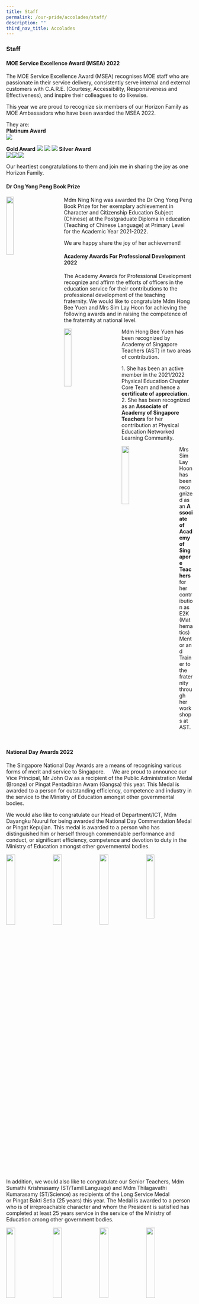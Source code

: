 ```yaml
---
title: Staff
permalink: /our-pride/accolades/staff/
description: ""
third_nav_title: Accolades
---
```

### **Staff**
#### **MOE Service Excellence Award (MSEA) 2022**
The MOE Service Excellence Award (MSEA) recognises MOE staff who are passionate in their service delivery, consistently serve internal and external customers with C.A.R.E. (Courtesy, Accessibility, Responsiveness and Effectiveness), and inspire their colleagues to do likewise.

This year we are proud to recognize six members of our Horizon Family as MOE Ambassadors who have been awarded the MSEA 2022.

They are:<br>
**Platinum Award**<br>
![](/images/MSEA%202022/horizon%20pri_platinum_chua%20lian%20hoong.jpg)

**Gold Award**
![](/images/MSEA%202022/horizon%20pri_gold_chua%20lian%20hoong.jpg)
![](/images/MSEA%202022/horizon%20pri_gold_ow%20kum%20chee.jpg)
![](/images/MSEA%202022/horizon%20pri_gold_yeo%20soon%20seng%20gary.jpg)
  **Silver Award**<br>
	![](/images/MSEA%202022/horizon%20pri_silver_cheong%20kum%20hoe.jpg)![](/images/MSEA%202022/horizon%20pri_silver_fung%20siew%20koon.jpg)![](/images/MSEA%202022/horizon%20pri_silver_intariya%20yoong.jpg)

	

Our heartiest congratulations to them and join me in sharing the joy as one Horizon Family.



#### **Dr Ong Yong Peng Book Prize**

<img src="/images/staff1.jpg" style="width:20%;margin-right:55px;" align="left">

Mdm Ning Ning was awarded the Dr Ong Yong Peng Book Prize for her exemplary achievement in Character and Citizenship Education Subject (Chinese) at the Postgraduate Diploma in education (Teaching of Chinese Language) at Primary Level for the Academic Year 2021-2022.

We are happy share the joy of her achievement!

#### **Academy Awards For Professional Development 2022**
The Academy Awards for Professional Development recognize and affirm the efforts of officers in the education service for their contributions to the professional development of the teaching fraternity.&nbsp;We would like to congratulate Mdm Hong Bee Yuen and Mrs Sim Lay Hoon for achieving the following awards and in raising the competence of the fraternity at national level.

<img src="/images/staff2.jpg" style="width:20%;margin-right:55px;" align="left">

Mdm Hong Bee Yuen has been recognized by Academy of Singapore Teachers (AST) in two areas of contribution. 

1\. She has been an active member in the 2021/2022 Physical Education Chapter Core Team and hence a **certificate of appreciation.** <br>
2\. She has been recognized as an **Associate of Academy of Singapore Teachers** for her contribution at Physical Education Networked Learning Community. 


<img src="/images/staff3.jpg" style="width:20%;margin-right:55px;" align="left">

Mrs Sim Lay Hoon has been recognized as an&nbsp;**Associate of Academy of Singapore Teachers**&nbsp;for her contribution as E2K (Mathematics) Mentor&nbsp;and Trainer to the fraternity through her workshops at AST.

<br clear="left">

#### **National Day Awards 2022**
The Singapore National Day Awards are a means of recognising various forms of merit and service to Singapore.&nbsp; &nbsp;&nbsp;
We are proud to announce our Vice Principal, Mr John Ow as a recipient of the Public Administration Medal (Bronze) or&nbsp;Pingat Pentadbiran Awam (Gangsa)&nbsp;this year. This Medal is awarded to a person for outstanding efficiency, competence and industry in the service to the Ministry of Education amongst other governmental bodies.&nbsp; &nbsp;

We would also like to congratulate our Head of Department/ICT, Mdm Dayangku Nuurul for being awarded the National Day Commendation Medal or&nbsp;Pingat Kepujian. This medal is awarded&nbsp;to a person who has distinguished him or herself through commendable performance and conduct, or significant efficiency, competence and devotion to duty in the Ministry of Education amongst other governmental bodies.

<img src="/images/staff4.jpg" style="width:22%;margin-right:15px;" align="left">
<img src="/images/staff5.jpg" style="width:22%;margin-right:15px;" align="left">
<img src="/images/staff6.jpg" style="width:22%;margin-right:15px;" align="left">
<img src="/images/staff7.jpg" style="width:21%;margin-right:15px;" align="left">

<br clear="left">

In addition, we would also like to congratulate our Senior Teachers, Mdm Sumathi Krishnasamy (ST/Tamil Language) and Mdm Thilagavathi Kumarasamy (ST/Science) as recipients of the Long Service Medal or&nbsp;Pingat Bakti Setia&nbsp;(25 years) this year. The Medal is awarded to a person who is of irreproachable character and whom the President is satisfied has completed at least 25 years service in the service of the Ministry of Education among other government bodies.

<img src="/images/staff8.jpg" style="width:22%;margin-right:15px;" align="left">
<img src="/images/staff9.jpg" style="width:22%;margin-right:15px;" align="left">
<img src="/images/staff10.jpg" style="width:22%;margin-right:15px;" align="left">
<img src="/images/staff11.jpg" style="width:22%;margin-right:15px;" align="left">

<br clear="left">

#### **Caring Teacher Awards**
The Caring Teacher Awards (CTA) organized by NIE, supported by MOE and ExxonMobil Asia Pacific Pte Ltd is a biennial event. It pays tribute to teachers who show care and concern for the holistic development of their students. It recognizes the efforts of those who go the extra mile to ensure their charges grow up to be confident and independent learners in school and outside the classroom.&nbsp;&nbsp;We are proud to have our staff achieving the Caring Teacher Award 2022 and thank them for their earnest contribution to the Horizon Family.

<img src="/images/staff12.jpg" style="width:22%;margin-right:15px;" align="left">
<img src="/images/staff13.jpg" style="width:22%;margin-right:15px;" align="left">
<img src="/images/staff14.jpg" style="width:22%;margin-right:15px;" align="left">
<img src="/images/staff15.jpg" style="width:22%;margin-right:15px;" align="left">

<br clear="left">

<img src="/images/staff16.jpg" style="width:22%;margin-right:15px;" align="left">
<img src="/images/staff17.jpg" style="width:22%;margin-right:15px;" align="left">
<img src="/images/staff18.jpg" style="width:22%;margin-right:15px;" align="left">
<img src="/images/staff19.jpg" style="width:22%;margin-right:15px;" align="left">

<br clear="left">

<img src="/images/staff20.jpg" style="width:22%;margin-right:15px;" align="left">
<img src="/images/staff21.jpg" style="width:22%;margin-right:15px;" align="left">

<br clear="left">

#### **MOE Service Excellence Award (MSEA) 2021**
The MOE Service Excellence Award (MSEA) recognises MOE staff who are passionate in their service delivery, consistently serve internal and external customers with C.A.R.E. (Courtesy, Accessibility, Responsiveness and Effectiveness), and inspire their colleagues to do likewise.

This year we are proud to recognize seven members of our Horizon Family as MOE Ambassadors who have been awarded the MSEA 2021.

They are Mdm Nurasyiqin Binte Mohamed Shafei&nbsp;(Platinum Award),&nbsp;Mdm Nurasyiqin Binte Mohamed Shafei&nbsp;(Gold Award),&nbsp;Mdm Fung Siew Koon (Gold Award), Mr Bay Ah Hock (Gold Award), Mr&nbsp;Yeo Soon Seng Gary (Silver Award), Mdm&nbsp;Ow Kum Chee Jennifer (Silver Award) and Mdm&nbsp;Chua Lian Hoong (Silver Award).  

Our heartiest congratulations to them and join me in sharing the joy as one Horizon Family.

<img src="/images/staff23.jpg" style="width:22%;margin-right:145px;" align="right">
<img src="/images/staff22.jpg" style="width:50%;margin-left:65px;" align="left">

<br clear="left">

<img src="/images/staff25.jpg" style="width:22%;margin-right:145px;" align="right">
<img src="/images/staff24.jpg" style="width:50%;margin-left:65px;" align="left">

<br clear="left">

<img src="/images/staff27.jpg" style="width:22%;margin-right:145px;" align="right">
<img src="/images/staff26.jpg" style="width:50%;margin-left:65px;" align="left">

<br clear="left">

<img src="/images/staff29.jpg" style="width:22%;margin-right:145px;" align="right">
<img src="/images/staff28.jpg" style="width:50%;margin-left:65px;" align="left">

<br clear="left">

<img src="/images/staff31.jpg" style="width:22%;margin-right:145px;" align="right">
<img src="/images/staff30.jpg" style="width:50%;margin-left:65px;" align="left">

<br clear="left">

<img src="/images/staff33.jpg" style="width:22%;margin-right:145px;" align="right">
<img src="/images/staff32.jpg" style="width:50%;margin-left:65px;" align="left">

<br clear="left">

<img src="/images/staff35.jpg" style="width:22%;margin-right:145px;" align="right">
<img src="/images/staff34.jpg" style="width:50%;margin-left:65px;" align="left">

<br clear="left">


#### **LEAP Award**
The Singapore Hokkien Huay Kuan organises the&nbsp;**LEAP**&nbsp;(Listening educator for Advancement and Progress ) Award every year to recognise teachers who have made a positive impact on their students.&nbsp; The Award also aims to motivate all teachers in Singapore to strive to be nurturing and effective educators. We are very proud to have our Year Head Ms Shirley Lim to have received the&nbsp;**LEAP Commendation Award**&nbsp;and being a constant inspiration to our colleagues

<img src="/images/staff37.jpg" style="width:22%;margin-right:165px;" align="right">
<img src="/images/staff36.jpg" style="width:40%;margin-left:125px;" align="left">

<br clear="left">

#### **National Day Awards 2021**
The Singapore National Day Awards are a means of recognising various forms of merit and service to Singapore.&nbsp;

We are proud to announce our Principal, Mrs Grace Leong as a recipient of the Public Administration Medal (Bronze) or&nbsp;_Pingat Pentadbiran Awam (Gangsa)_&nbsp;this year. This Medal is awarded to a person for outstanding efficiency, competence and industry in the service to the Ministry of Education amongst other governmental bodies.

We would also like to congratulate our Head of Department/Mathematics, Mrs Staphni Ong for being awarded the National Day Commendation Medal or&nbsp;_Pingat Kepujian_. This medal is awarded&nbsp;to a person who has distinguished him or herself through commendable performance and conduct, or significant efficiency, competence and devotion to duty in the Ministry of Education amongst other governmental bodies.

<img src="/images/staff38.jpg" style="width:22%;margin-right:15px;" align="left">
<img src="/images/staff39.jpg" style="width:22%;margin-right:15px;" align="left">
<img src="/images/staff40.jpg" style="width:22%;margin-right:15px;" align="left">
<img src="/images/staff41.jpg" style="width:21%;margin-right:15px;" align="left">

<br clear="left">

#### **CTE-STEM 2021 Best Paper Award**
Horizon Primary School has clinched the Best Paper Award of CTE-STEM 2021 at the 5th APSCE International Conference!

The 5th APSCE International Conference on Computational Thinking and STEM Education 2021 (CTE-STEM 2021) was organized by the Asia-Pacific Society for Computers in Education (APSCE) and hosted by the National Institute of Education, Nanyang Technological University (NIE/NTU).

We are elated and honoured that our ALP Computational Thinking in Mathematics programme has received recognition on the international stage.&nbsp;

Congratulations to our staff, Mrs Staphni Ong and Mrs Felicia Tham!

<img src="/images/staff42.jpg" style="width:64%;margin-left:55px;" align="left">
<img src="/images/staff43.jpg" style="width:15%;margin-left:15px;" align="left">
<img src="/images/staff44.jpg" style="width:15%;margin-left:15px;" align="left">

<br clear="left">

#### **E-Certificate of Appreciation For CS1206**
Mrs Brenda O’ Hara and Mdm Rozanah collaborated and co-presented an e-conference paper at the Teachers’ Conference and EXCEL Fest 2021 on 1st June.&nbsp;

They shared on ‘The Integrated Curriculum@Horizon Incorporating the 7 Habits of Highly Effective People’ showcasing the sustainable efforts of our school in building confident student leaders over the years. The professional sharing was well-received by the participants from various schools.

<img src="/images/staff46.jpg" style="width:22%;margin-right:135px;" align="right">
<img src="/images/staff45.jpg" style="width:50%;margin-left:75px;" align="left">

<br clear="left">

<img src="/images/staff48.jpg" style="width:22%;margin-right:135px;" align="right">
<img src="/images/staff47.jpg" style="width:50%;margin-left:75px;" align="left">

<br clear="left">

#### **Distinguished Innochamp Award 2020**
The award was launched in 2019 to recognise outstanding InnoChamps who have exceeded expectations in their contributions to the school in the following areas:

1\. Providing innovation consultancy to school’s project teams;<br>
2\. Facilitating innovation discussions among project teams; and<br>
3\. Advising school management on innovation strategies.

Congratulations to Mdm Enn Cai Ying for receiving this award.

<img src="/images/staff50.jpg" style="width:22%;margin-right:265px;" align="right">
<img src="/images/staff49.jpg" style="width:23%;margin-left:145px;" align="left">

<br clear="left">

#### **MOE Service Excellence Award (MSEA) 2020**
The MOE Service Excellence Award (MSEA) recognises MOE staff who are passionate in their service delivery, consistently serve internal and external customers with C.A.R.E. (Courtesy, Accessibility, Responsiveness and Effectiveness), and inspire their colleagues to do likewise.

This year we are proud to recognize three members of our Horizon Family as MOE Ambassadors who have been awarded the MSEA 2020.

They are Ms Chew Poh Choo (Platinum Award), Mdm Fung Siew Koon (Gold Award), Mdm Nurasyiqin Binte Mohamed Shafei, Mdm Gan Fung Ling and Mr Bay Ah Hock (Silver Award).

Our heartiest congratulations to them and join me in sharing the joy as one Horizon Family.

<img src="/images/staff52.jpg" style="width:22%;margin-right:145px;" align="right">
<img src="/images/staff51.jpg" style="width:50%;margin-left:65px;" align="left">

<br clear="left">

<img src="/images/staff54.jpg" style="width:22%;margin-right:145px;" align="right">
<img src="/images/staff53.jpg" style="width:50%;margin-left:65px;" align="left">

<br clear="left">

<img src="/images/staff56.jpg" style="width:22%;margin-right:145px;" align="right">
<img src="/images/staff55.jpg" style="width:50%;margin-left:65px;" align="left">

<br clear="left">

<img src="/images/staff58.jpg" style="width:22%;margin-right:145px;" align="right">
<img src="/images/staff57.jpg" style="width:50%;margin-left:65px;" align="left">

<br clear="left">

<img src="/images/staff60.jpg" style="width:22%;margin-right:145px;" align="right">
<img src="/images/staff59.jpg" style="width:50%;margin-left:65px;" align="left">

<br clear="left">

#### **National Day Awards 2020**
The Singapore National Day Awards are a means of recognising various forms of merit and service to Singapore.&nbsp;

We are proud to announce our Vice-Principal (Administration), Mr Phang Chee Kheng as a recipient of the Long Service Medal or&nbsp;_Pingat Bakti Setia_&nbsp;(35 years) this year. The Medal is awarded to a person who is of irreproachable character and whom the President is satisfied has completed at least 35 years service in the service of the Ministry of Education among other government bodies.

We would also like to congratulate our Senior Teacher/PE, Mdm Hong Bee Yuen for being awarded the for being awarded the National Day Commendation Medal or&nbsp;_Pingat Kepujian_. This medal is awarded&nbsp;to a person who has distinguished him or herself through commendable performance and conduct, or significant efficiency, competence and devotion to duty in the Ministry of Education among other government bodies.

<img src="/images/staff61.jpg" style="width:22%;margin-right:15px;" align="left">
<img src="/images/staff62.jpg" style="width:22%;margin-right:15px;" align="left">
<img src="/images/staff63.jpg" style="width:22%;margin-right:15px;" align="left">
<img src="/images/staff64.jpg" style="width:21%;margin-right:15px;" align="left">

<br clear="left">

#### **National Day Awards 2019**
The Singapore National Day Awards are a means of recognising various forms of merit and service to Singapore.&nbsp; 
We are proud to announce our Vice-Principal, Mr John Ow and our teacher, Mdm Rajaram Vasantha as a recipient of the Long Service Medal or&nbsp;_Pingat Bakti Setia_&nbsp;(25 years) this year. The Medal is awarded to a person who is of irreproachable character and whom the President is satisfied has completed at least 25 years service in the service of the Ministry of Education among other government bodies.

We would also like to congratulate our HOD/Mathematics, Mrs Sim Lay Hoon for being awarded the Commendation Medal or&nbsp;_Pingat Kepujian_. This medal is awarded&nbsp;to a person who has distinguished him or herself through commendable performance and conduct, or significant efficiency, competence and devotion to duty in the Ministry of Education among other government bodies.

<img src="/images/staff65.jpg" style="width:14%;margin-right:15px;" align="left">
<img src="/images/staffa66.jpg" style="width:15%;margin-right:15px;" align="left">
<img src="/images/staffa67.jpg" style="width:14%;margin-right:15px;" align="left">
<img src="/images/staffa68.jfif" style="width:15%;margin-right:15px;" align="left">
<img src="/images/staffa69.jpg" style="width:14%;margin-right:15px;" align="left">
<img src="/images/staffa70.jpg" style="width:15%;margin-right:15px;" align="left">

<br clear="left">

#### **Sony Creative Science Award 2019**
<img src="/images/staffa71.jpg" style="width:22%;margin-left:53px;" align="left">
<img src="/images/staffa72.jpg" style="width:22%;margin-left:85px;" align="left">
<img src="/images/staffa73.jpg" style="width:22%;margin-left:85px;" align="left">

<br clear="left">

|  |  |  |
|:---:|:---:|:---:|
| Blue Ribbon Award Teacher | Diamond Award Teacher | Diamond Award Teacher |

#### **MOE Service Excellence Award (MSEA) 2019**
The MOE Service Excellence Award (MSEA) recognises MOE staff who are passionate in their service delivery, consistently serve internal and external customers with C.A.R.E. (Courtesy, Accessibility, Responsiveness and Effectiveness), and inspire their colleagues to do likewise.

This year we are proud to recognize three members of our Horizon Family as MOE Ambassadors who have been awarded the MSEA 2019.

They are Ms Chew Poh Choo (Gold Award), Mdm Chua Lian Hoong (Gold Award) and Mdm Ow Kum Chee, Jennifer (Silver Award).

Our heartiest congratulations to them and join me in sharing the joy as one Horizon Family.

<img src="/images/staffa74.jpg" style="width:30%;margin-left:25px;" align="left">
<img src="/images/staffa75.jpg" style="width:30%;margin-left:15px;" align="left">
<img src="/images/staffa76.jpg" style="width:30%;margin-left:15px;" align="left">

<br clear="left">

#### **Student Learning Space (SLS) Design Challenge 2019**
<img src="/images/staffa77.jpg" style="width:15%;margin-left:53px;" align="left">
<img src="/images/staffa78.jpg" style="width:15%;margin-left:65px;" align="left">
<img src="/images/staffa79.jpg" style="width:15%;margin-left:65px;" align="left">
<img src="/images/staffa80.jpg" style="width:15%;margin-left:95px;" align="left">

<br clear="left">

|  |  |  |  |
|:---:|:---:|:---:|:---:|
| Mrs Senthil Poonkodi <br> Vice-Principal | Mrs Staphni Ong<br>HOD/Science | Mdm Dayangku Nuurul<br>HOD/ICT | Mr Chia Der Sheng<br>Teacher |

Awarded Certificate of Achievement for Quality Design for successfully completing the challenge and designing a quality lesson for active learning with technology.

#### **North East District Environment Award 2018**
Our heartiest congratulations to our HOD (Science), Mrs Staphni Ong for being recognised by the North East Community Development Council (NECDC) and National Environment Agency&nbsp;and achieving the&nbsp;Gold Award in&nbsp;this year’s North East District Environment Award!&nbsp;

The North East District Environment Award is given annually to recognise individuals and schools who are passionate about the environment and proactive in her contribution to reducing our carbon footprints.&nbsp;Mrs Ong started many meaningful initiatives in providing a holistic environment education for our students, and thinks out of the box to achieve the same outcomes. She loves to save the Earth because it also helps to channel school funds to better use.

<img src="/images/staff67.jpg" style="width:22%;margin-right:145px;" align="right">
<img src="/images/staff66.jpg" style="width:40%;margin-left:95px;" align="left">

<br clear="left">

#### **MOE Service Excellence Award (MSEA) 2018**
Congratulations to both our Management Support Officer, Ms Soh San San and our Operations Support Officer for being awarded the 2018 MSEA Silver Award!

They have been recognised as deserving MOE staff who are MOE's service role models. They have demonstrated the 6 key performance and personal attributes which directly amplify service excellence. The MSEA criteria are aligned with the Service Principles in the Framework for Public Service Delivery - People Centricity; Mutual Courtesy and Respect; and Shared Responsibility for the Public Good.

<img src="/images/staff69.jpg" style="width:22%;margin-right:125px;" align="right">
<img src="/images/staff68.jpg" style="width:50%;margin-left:65px;" align="left">

<br clear="left">

<img src="/images/staff71.jpg" style="width:22%;margin-right:125px;" align="right">
<img src="/images/staff70.jpg" style="width:50%;margin-left:65px;" align="left">

<br clear="left">

#### **Most Inspiring Tamil Language Teacher 2018**
We would like to congratulate our teaching staff member, Mdm Sumathi who has been awarded 2018 Most Inspiring Tamil Language Teacher!

This prestigious award ceremony is jointly organised by Tamil Murasu, Singapore Tamil Teachers’ Union (STTU) and the Tamil Language Learning and Promotion Committee (TLLPC). The award serves to recognise the stellar performance of Tamil Language teachers in their role as Tamil Language Educators and in promoting Tamil Language among their students. Miss Indranee Rajah, Minister in Prime Minister’s Office, Second Minister for Finance and Second Minister for Education graced the award ceremony as its Guest-of-Honour.

<iframe src="https://docs.google.com/presentation/d/e/2PACX-1vRMzeZP-Zy-8s_xal58YE_fYdeTkslMNO5wZev7XWpKhKMW-H6wtn2GkAGPvNT0hSaAZG-4MeL0nPvw/embed?start=false&amp;loop=false&amp;delayms=3000" frameborder="0" width="800" height="450" allowfullscreen="true"></iframe>

#### **Mother Tongue Languages Symposium (MTLS) 2018**
On the 18 of August 2018, the Malay Department participated in the MTLS 2018. Our department has decided to create an enriching learning experience incorporating multiple intelligences for our pupils that support written language mastery through play. Through this project, we hope to instil the love of Malay among our students by leveraging their ICT skills.

The 3D-Hive game was developed as a tool to help the pupils retain their learning of grammar components, thereby enhancing their written skills. Pupils will control the game’s avatar in a virtual kampung while embarking on various grammar quests in order to earn points. Other gameplay elements incorporated include National Education, Social and Emotional Learning and school values to infuse character development in the learning process.

The objectives of this activity are to enhance pupils’ written skills, to instil the love for Malay and to enrich and transform pupils’ learning experiences through games.

MTLS is co-organised by the Ministry of Education (MOE), the Committee to Promote Chinese Language Learning (CPCLL), the Malay Language Learning and Promotion Committee (MLLPC) and the Tamil Language Learning and Promotion Committee (TLLPC). Ms Low Yen Ling, Senior Parliamentary Secretary for Education and Manpower, graced the event as the Guest-of-Honour this year. A total of 18,000 visitors came to the Symposium, attended the Opening &amp; Award Ceremony and participated in a day of activities at the 43 exhibition booths, 32 sharing sessions, MTL Amphitheatre, MTL Creative Corner, and the centrepiece activity “Be a Neighbourhood Hero”.

<iframe allowfullscreen="true" height="450" width="800" frameborder="0" src="https://docs.google.com/presentation/d/e/2PACX-1vRAZWl6Qrs3UED-wv2p5NJNe3NGO2fNFxj3cHihNZNW7GpSdoVS1gmL3WC8B6_LF-jtYArbdKgAbkPY/embed?start=false&amp;loop=false&amp;delayms=3000"></iframe>

#### **National Day Awards 2018**
The Singapore National Day Awards are a means of recognising various forms of merit and service to Singapore.&nbsp;  
We are proud to announce our Vice-Principal, Mrs Senthil as a recipient of the Long Service Medal or&nbsp;_Pingat Bakti Setia_&nbsp;(25 years) this year. We thank her for her dedication and care towards staff and students in the education fraternity.

We would also like to congratulate our Administration Manager, Mdm Sophia Lee for being awarded the Commendation Medal or&nbsp;_Pingat Kepujian_. This medal is awarded&nbsp; for her commendable performance and conduct; efficiency, competence and devotion to her duty in school.

<img src="/images/staff72.jpg" style="width:22%;margin-right:15px;" align="left">
<img src="/images/staff73.jpg" style="width:22%;margin-right:15px;" align="left">
<img src="/images/staff74.jpg" style="width:22%;margin-right:15px;" align="left">
<img src="/images/staff75.jpg" style="width:21%;margin-right:15px;" align="left">

<br clear="left">

#### **Appointment as Scout Unit Development Leader (UDL)**
Congratulations to our teaching staff member, Mrs Imran for being appointed as&nbsp;a Scout Unit Development Leader (UDL)!&nbsp;

She will work closely with fellow UDLs within the Hougang - Sengkang - Punggol area. UDLs synergise to help their units perform well, and train potential Cub Scouts to become Cub Scout leaders in their schools. She strives to help our Cub Scout unit to attain the Gold Award in the annual Frank Cooper Sands Award, which is awarded to sectional Scout units for unit excellence.

Besides helping the Cub Scout units to grow, UDLs also share and motivate fellow Cub Scout unit leaders to sharpen their saw by sharing their experience in scouting. They attend training sessions organised by the Singapore Scout Association and other working partners such as the National Environment Agency.

<img src="/images/staff76.jpg" style="width:25%">

#### **MOE Service Excellence Award (MSEA) 2017**
Congratulations to our Operations Manager, Mr Lee Su Choon, for being awarded the 2017 MSEA Platinum Award and our Administration Manager, Mdm Sophia Lee, for being awarded the 2017 MSEA Silver Award!

The MSEA serves to recognise deserving MOE staff as MOE's service role models who demonstrate the 6 key performance and personal attributes which directly amplify service excellence. The MSEA criteria are aligned with the Service Principles in the Framework for Public Service Delivery - People Centricity; Mutual Courtesy and Respect; and Shared Responsibility for the Public Good.

<img src="/images/staff78.jpg" style="width:22%;margin-right:125px;" align="right">
<img src="/images/staff77.jpg" style="width:50%;margin-left:65px;" align="left">

<br clear="left">

<img src="/images/staff80.jpg" style="width:22%;margin-right:125px;" align="right">
<img src="/images/staff79.jpg" style="width:50%;margin-left:65px;" align="left">

<br clear="left">

#### **MOE Service Excellence Award (MSEA) 2016**
Congratulations to our Management Support Officer, Mdm Ivy Han&nbsp;for being awarded the 2016 MSEA!

<img src="/images/staff81.jpg" style="width:35%">